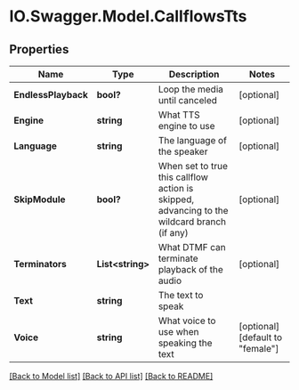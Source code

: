 # IO.Swagger.Model.CallflowsTts
## Properties

Name | Type | Description | Notes
------------ | ------------- | ------------- | -------------
**EndlessPlayback** | **bool?** | Loop the media until canceled | [optional] 
**Engine** | **string** | What TTS engine to use | [optional] 
**Language** | **string** | The language of the speaker | [optional] 
**SkipModule** | **bool?** | When set to true this callflow action is skipped, advancing to the wildcard branch (if any) | [optional] 
**Terminators** | **List&lt;string&gt;** | What DTMF can terminate playback of the audio | [optional] 
**Text** | **string** | The text to speak | 
**Voice** | **string** | What voice to use when speaking the text | [optional] [default to "female"]

[[Back to Model list]](../README.md#documentation-for-models) [[Back to API list]](../README.md#documentation-for-api-endpoints) [[Back to README]](../README.md)

